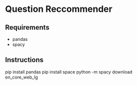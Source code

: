 # Question Reccommender

## Requirements
* pandas
* spacy

## Instructions

pip install pandas
pip install space
python -m spacy download en_core_web_lg